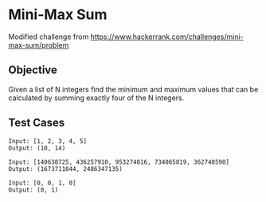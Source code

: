 # Mini-Max Sum
Modified challenge from https://www.hackerrank.com/challenges/mini-max-sum/problem


## Objective

Given a list of N integers find the minimum and maximum values that can be calculated by summing exactly four of the N integers.


## Test Cases

```
Input: [1, 2, 3, 4, 5]
Output: (10, 14)

Input: [140638725, 436257910, 953274816, 734065819, 362748590]
Output: (1673711044, 2486347135)

Input: [0, 0, 1, 0]
Output: (0, 1)

```
